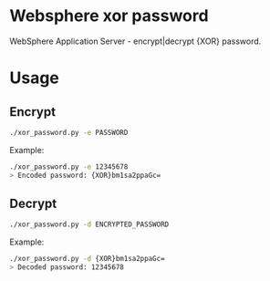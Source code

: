 # Websphere xor password

WebSphere Application Server - encrypt|decrypt {XOR} password.

# Usage

## Encrypt

```bash
./xor_password.py -e PASSWORD
```

Example:
```bash
./xor_password.py -e 12345678
> Encoded password: {XOR}bm1sa2ppaGc=
```

## Decrypt

```bash
./xor_password.py -d ENCRYPTED_PASSWORD
```

Example:
```bash
./xor_password.py -d {XOR}bm1sa2ppaGc=
> Decoded password: 12345678
```
